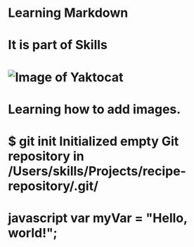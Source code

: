 # Learning Markdown

# It is part of Skills 

# ![Image of Yaktocat](https://octodex.github.com/images/yaktocat.png)

# Learning how to add images.

# $ git init Initialized empty Git repository in /Users/skills/Projects/recipe-repository/.git/
# javascript var myVar = "Hello, world!";
